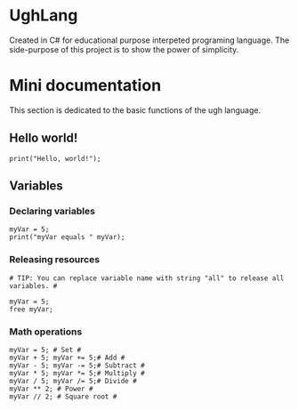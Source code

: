 # UghLang
Created in C# for educational purpose interpeted programing language.
The side-purpose of this project is to show the power of simplicity.

# Mini documentation
This section is dedicated to the basic functions of the ugh language.

## Hello world!
```ugh
print("Hello, world!");
```

## Variables
### Declaring variables
```ugh
myVar = 5;
print("myVar equals " myVar);
```

### Releasing resources
```ugh
# TIP: You can replace variable name with string "all" to release all variables. #

myVar = 5;
free myVar;
```

### Math operations
```ugh
myVar = 5; # Set #
myVar + 5; myVar += 5;# Add #
myVar - 5; myVar -= 5;# Subtract #
myVar * 5; myVar *= 5;# Multiply #
myVar / 5; myVar /= 5;# Divide #
myVar ** 2; # Power #
myVar // 2; # Square root #
```
